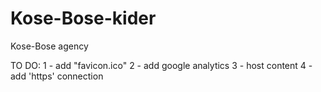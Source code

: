 # Kose-Bose-kider
Kose-Bose agency

TO DO:
1 - add "favicon.ico"
2 - add google analytics
3 - host content
4 - add 'https' connection